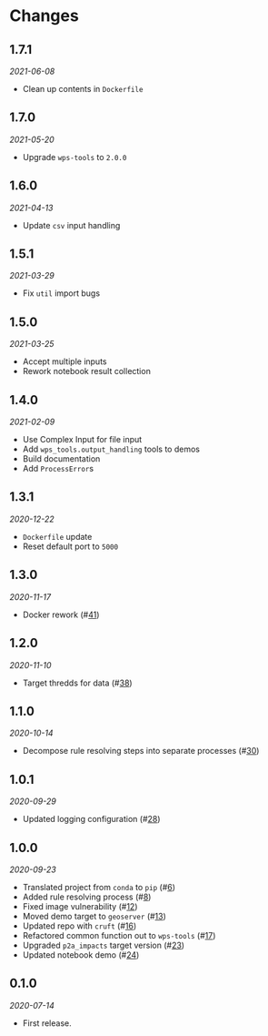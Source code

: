 # Changes
## 1.7.1
*2021-06-08*

* Clean up contents in `Dockerfile`

## 1.7.0
*2021-05-20*

* Upgrade `wps-tools` to `2.0.0`

## 1.6.0
*2021-04-13*

* Update `csv` input handling

## 1.5.1
*2021-03-29*

* Fix `util` import bugs

## 1.5.0
*2021-03-25*

* Accept multiple inputs
* Rework notebook result collection

## 1.4.0
*2021-02-09*

* Use Complex Input for file input
* Add `wps_tools.output_handling` tools to demos
* Build documentation
* Add `ProcessError`s

## 1.3.1
*2020-12-22*

* `Dockerfile` update
* Reset default port to `5000`

## 1.3.0
*2020-11-17*

* Docker rework (#[41](https://github.com/pacificclimate/sandpiper/pull/41))

## 1.2.0
*2020-11-10*

* Target thredds for data (#[38](https://github.com/pacificclimate/sandpiper/pull/38))

## 1.1.0
*2020-10-14*

* Decompose rule resolving steps into separate processes (#[30](https://github.com/pacificclimate/sandpiper/pull/30))

## 1.0.1
*2020-09-29*

* Updated logging configuration (#[28](https://github.com/pacificclimate/sandpiper/pull/28))

## 1.0.0
*2020-09-23*

* Translated project from `conda` to `pip` (#[6](https://github.com/pacificclimate/sandpiper/pull/6))
* Added rule resolving process (#[8](https://github.com/pacificclimate/sandpiper/pull/8))
* Fixed image vulnerability (#[12](https://github.com/pacificclimate/sandpiper/pull/12))
* Moved demo target to `geoserver` (#[13](https://github.com/pacificclimate/sandpiper/pull/13))
* Updated repo with `cruft` (#[16](https://github.com/pacificclimate/sandpiper/pull/16))
* Refactored common function out to `wps-tools` (#[17](https://github.com/pacificclimate/sandpiper/pull/17))
* Upgraded `p2a_impacts` target version (#[23](https://github.com/pacificclimate/sandpiper/pull/23))
* Updated notebook demo (#[24](https://github.com/pacificclimate/sandpiper/pull/24))

## 0.1.0
*2020-07-14*

* First release.
